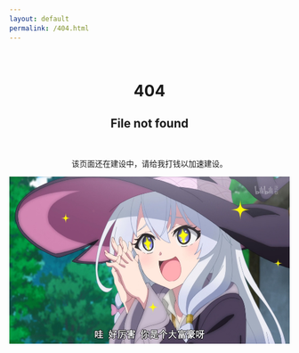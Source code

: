 ```yaml
---
layout: default
permalink: /404.html
---
```


<p>&nbsp;</p>
<center>
<h1 id="404">404</h1>
</center>
<center>
<h2 id="403">File not found</h2>
</center>

<p>&nbsp;</p>
<center>
    <p>该页面还在建设中，请给我打钱以加速建设。</p>
</center>
<img src="assets/images/伊蕾娜.png" height="300" />
